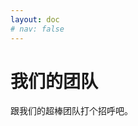```yaml
---
layout: doc
# nav: false
---
```


<!-- ### 关于我
我是一只小蓝白
### 联系我
> [!TIP]Email
> hello@xiaolanbai.com -->

# 我们的团队

跟我们的超棒团队打个招呼吧。

<VPTeamMembers size="small" :members="members" />


<script setup>
import { VPTeamMembers } from 'vitepress/theme'

const members = [
  {
    avatar: '/image/avatar/xiaolanbai.jpg',
    name: '小蓝白',
    title: 'xiaolanbai',
    links: [
      { icon: 'github', link: 'https://github.com/xiaolanbai' },

    ]
  },
  {
    avatar: '/image/avatar/xiaomiao.jpg',
    name: '小喵',
    title: 'xiaomiao',
    links: [
    //   { icon: 'github', link: 'https://github.com/xiaolanbai' },
    ]
  },
]
</script>
